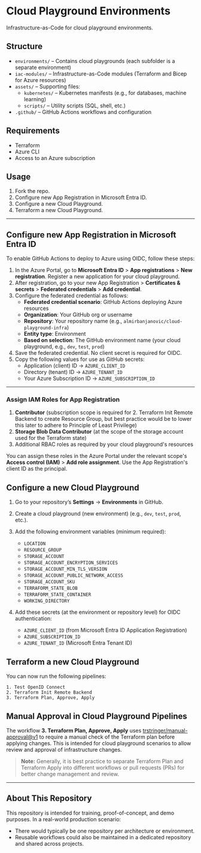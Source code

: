 # Cloud Playground Environments

Infrastructure-as-Code for cloud playground environments.


## Structure

- `environments/` – Contains cloud playgrounds (each subfolder is a separate environment)
- `iac-modules/` – Infrastructure-as-Code modules (Terraform and Bicep for Azure resources)
- `assets/` – Supporting files:
	- `kubernetes/` – Kubernetes manifests (e.g., for databases, machine learning)
	- `scripts/` – Utility scripts (SQL, shell, etc.)
- `.github/` – GitHub Actions workflows and configuration

## Requirements

- Terraform
- Azure CLI
- Access to an Azure subscription

## Usage

1. Fork the repo.
2. Configure new App Registration in Microsoft Entra ID.
3. Configure a new Cloud Playground.
4. Terraform a new Cloud Playground.


---

## Configure new App Registration in Microsoft Entra ID

To enable GitHub Actions to deploy to Azure using OIDC, follow these steps:

1. In the Azure Portal, go to **Microsoft Entra ID** > **App registrations** > **New registration**. Register a new application for your cloud playground.
2. After registration, go to your new App Registration > **Certificates & secrets** > **Federated credentials** > **Add credential**.
3. Configure the federated credential as follows:
	- **Federated credential scenario**: GitHub Actions deploying Azure resources
	- **Organization**: Your GitHub org or username
	- **Repository**: Your repository name (e.g., `almirbanjanovic/cloud-playground-infra`)
	- **Entity type**: Environment
	- **Based on selection**: The GitHub environment name (your cloud playground, e.g., `dev`, `test`, `prod`)
4. Save the federated credential. No client secret is required for OIDC.
5. Copy the following values for use as GitHub secrets:
	- Application (client) ID → `AZURE_CLIENT_ID`
	- Directory (tenant) ID → `AZURE_TENANT_ID`
	- Your Azure Subscription ID → `AZURE_SUBSCRIPTION_ID`

---

### Assign IAM Roles for App Registration

1. **Contributor** (subscription scope is required for 2. Terraform Init Remote Backend to create Resource Group, but best practice would be to lower this later to adhere to Principle of Least Privilege)
2. **Storage Blob Data Contributor** (at the scope of the storage account used for the Terraform state)
3. Additional RBAC roles as required by your cloud playground's resources

You can assign these roles in the Azure Portal under the relevant scope's **Access control (IAM)** > **Add role assignment**. Use the App Registration's client ID as the principal.

## Configure a new Cloud Playground

1. Go to your repository’s **Settings** → **Environments** in GitHub.
2. Create a cloud playground (new environment) (e.g., `dev`, `test`, `prod`, etc.).
3. Add the following environment variables (minimum required):

	- `LOCATION`
	- `RESOURCE_GROUP`
	- `STORAGE_ACCOUNT`
	- `STORAGE_ACCOUNT_ENCRYPTION_SERVICES`
	- `STORAGE_ACCOUNT_MIN_TLS_VERSION`
	- `STORAGE_ACCOUNT_PUBLIC_NETWORK_ACCESS`
	- `STORAGE_ACCOUNT_SKU`
	- `TERRAFORM_STATE_BLOB`
	- `TERRAFORM_STATE_CONTAINER`
	- `WORKING_DIRECTORY`
4. Add these secrets (at the environment or repository level) for OIDC authentication:

	- `AZURE_CLIENT_ID` (from Microsoft Entra ID Application Registration)
	- `AZURE_SUBSCRIPTION_ID`
	- `AZURE_TENANT_ID` (Microsoft Entra Tenant ID)

## Terraform a new Cloud Playground
You can now run the following pipelines:


	1. Test OpenID Connect
	2. Terraform Init Remote Backend
	3. Terraform Plan, Approve, Apply

## Manual Approval in Cloud Playground Pipelines

The workflow **3. Terraform Plan, Approve, Apply** uses [trstringer/manual-approval@v1](https://github.com/trstringer/manual-approval) to require a manual check of the Terraform plan before applying changes. This is intended for cloud playground scenarios to allow review and approval of infrastructure changes.

> **Note:** Generally, it is best practice to separate Terraform Plan and Terraform Apply into different workflows or pull requests (PRs) for better change management and review.

---

## About This Repository

This repository is intended for training, proof-of-concept, and demo purposes. In a real-world production scenario:

- There would typically be one repository per architecture or environment.
- Reusable workflows could also be maintained in a dedicated repository and shared across projects.
